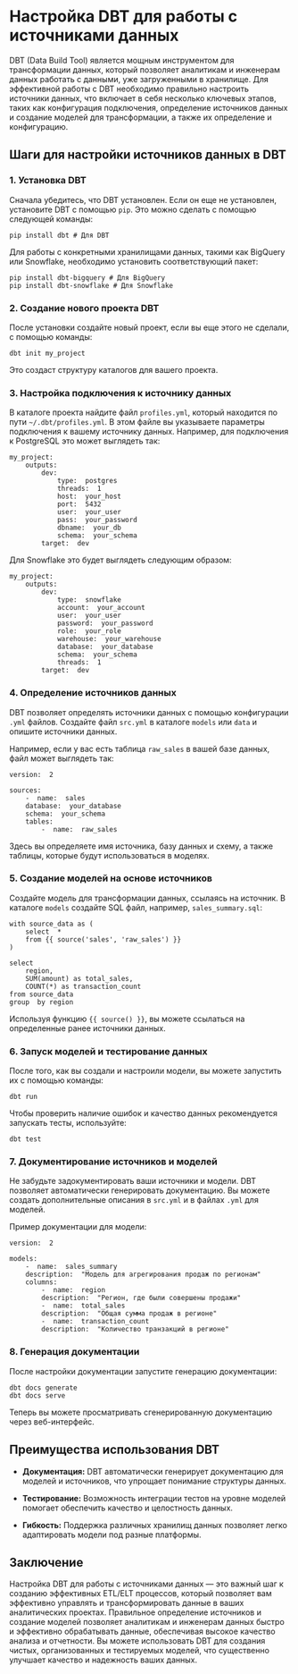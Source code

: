 # Настройка DBT для работы с источниками данных

DBT (Data Build Tool) является мощным инструментом для трансформации данных, который позволяет аналитикам и инженерам данных работать с данными, уже загруженными в хранилище. Для эффективной работы с DBT необходимо правильно настроить источники данных, что включает в себя несколько ключевых этапов, таких как конфигурация подключения, определение источников данных и создание моделей для трансформации, а также их определение и конфигурацию.

## Шаги для настройки источников данных в DBT

### 1. Установка DBT

Сначала убедитесь, что DBT установлен. Если он еще не установлен, установите DBT с помощью `pip`. Это можно сделать с помощью следующей команды:

	pip install dbt # Для DBT

Для работы с конкретными хранилищами данных, такими как BigQuery или Snowflake, необходимо установить соответствующий пакет:

	pip install dbt-bigquery # Для BigQuery 
	pip install dbt-snowflake # Для Snowflake


### 2. Создание нового проекта DBT

После установки создайте новый проект, если вы еще этого не сделали, с помощью команды:

	dbt init my_project

Это создаст структуру каталогов для вашего проекта.

### 3. Настройка подключения к источнику данных

В каталоге проекта найдите файл `profiles.yml`, который находится по пути `~/.dbt/profiles.yml`. В этом файле вы указываете параметры подключения к вашему источнику данных. Например, для подключения к PostgreSQL это может выглядеть так:

	my_project:  
		outputs:  
			dev:  
				type:  postgres  
				threads:  1  
				host:  your_host  
				port:  5432  
				user:  your_user  
				pass:  your_password  
				dbname:  your_db  
				schema:  your_schema  
			target:  dev

Для Snowflake это будет выглядеть следующим образом:

	my_project:  
		outputs:  
			dev:  
				type:  snowflake  
				account:  your_account  
				user:  your_user  
				password:  your_password  
				role:  your_role  
				warehouse:  your_warehouse  
				database:  your_database  
				schema:  your_schema  
				threads:  1  
			target:  dev

### 4. Определение источников данных

DBT позволяет определять источники данных с помощью конфигурации   `.yml`  файлов. Создайте файл  `src.yml`  в каталоге  `models`  или  `data`  и опишите источники данных.

Например, если у вас есть таблица  `raw_sales`  в вашей базе данных, файл может выглядеть так:

	version:  2  
	
	sources:  
		-  name:  sales  
		database:  your_database  
		schema:  your_schema  
		tables:  
			-  name:  raw_sales

Здесь вы определяете имя источника, базу данных и схему, а также таблицы, которые будут использоваться в моделях.

### 5. Создание моделей на основе источников

Создайте модель для трансформации данных, ссылаясь на источник. В каталоге  `models`  создайте SQL файл, например,  `sales_summary.sql`:

	with source_data as ( 
		select  *  
		from {{ source('sales', 'raw_sales') }} 
	) 
	
	select 
		region, 
		SUM(amount) as total_sales, 
		COUNT(*) as transaction_count 
	from source_data 
	group  by region

Используя функцию `{{ source() }}`, вы можете ссылаться на определенные ранее источники данных.

### 6. Запуск моделей и тестирование данных

После того, как вы создали и настроили модели, вы можете запустить их с помощью команды:

	dbt run

Чтобы проверить наличие ошибок и качество данных рекомендуется запускать тесты, используйте:

	dbt test

### 7. Документирование источников и моделей

Не забудьте задокументировать ваши источники и модели. DBT позволяет автоматически генерировать документацию. Вы можете создать дополнительные описания в  `src.yml`  и в файлах  `.yml`  для моделей.

Пример документации для модели:

	version:  2  
	
	models:  
		-  name:  sales_summary  
		description:  "Модель для агрегирования продаж по регионам"  
		columns:  
			-  name:  region  
			description:  "Регион, где были совершены продажи"  
			-  name:  total_sales  
			description:  "Общая сумма продаж в регионе"  
			-  name:  transaction_count  
			description:  "Количество транзакций в регионе"

### 8. Генерация документации

После настройки документации запустите генерацию документации:

	dbt docs generate 
	dbt docs serve
	
Теперь вы можете просматривать сгенерированную документацию через веб-интерфейс.

## Преимущества использования DBT

-   **Документация:** DBT автоматически генерирует документацию для моделей и источников, что упрощает понимание структуры данных.

-   **Тестирование:** Возможность интеграции тестов на уровне моделей помогает обеспечить качество и целостность данных.

-   **Гибкость:** Поддержка различных хранилищ данных позволяет легко адаптировать модели под разные платформы.

## Заключение

Настройка DBT для работы с источниками данных — это важный шаг к созданию эффективных ETL/ELT процессов, который позволяет вам эффективно управлять и трансформировать данные в ваших аналитических проектах. Правильное определение источников и создание моделей позволяет аналитикам и инженерам данных быстро и эффективно обрабатывать данные, обеспечивая высокое качество анализа и отчетности. Вы можете использовать DBT для создания чистых, организованных и тестируемых моделей, что существенно улучшает качество и надежность ваших данных.